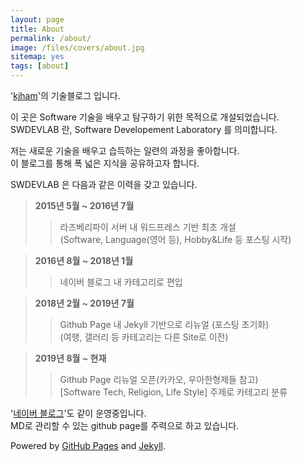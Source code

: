 ```yaml
---
layout: page
title: About
permalink: /about/
image: /files/covers/about.jpg
sitemap: yes
tags: [about]
---
```


'[kjham](https://kjham.github.io/authors/kjham.ham/)'의 기술블로그 입니다.  

이 곳은 Software 기술을 배우고 탐구하기 위한 목적으로 개설되었습니다.  
SWDEVLAB 란, Software Developement Laboratory 를 의미합니다.  

저는 새로운 기술을 배우고 습득하는 일련의 과정을 좋아합니다.  
이 블로그를 통해 폭 넓은 지식을 공유하고자 합니다.  

SWDEVLAB 은 다음과 같은 이력을 갖고 있습니다.  
>**2015년 5월 ~ 2016년 7월**  
>> 라즈베리파이 서버 내 워드프레스 기반 최초 개설  
>> (Software, Language(영어 등), Hobby&Life 등 포스팅 시작)  

>**2016년 8월 ~ 2018년 1월**  
>> 네이버 블로그 내 카테고리로 편입  

>**2018년 2월 ~ 2019년 7월**  
>> Github Page 내 Jekyll 기반으로 리뉴얼 (포스팅 초기화)  
>> (여행, 갤러리 등 카테고리는 다른 Site로 이전)  

>**2019년 8월 ~ 현재**  
>> Github Page 리뉴얼 오픈(카카오, 우아한형제들 참고)  
>> [Software Tech, Religion, Life Style] 주제로 카테고리 분류  

'[네이버 블로그](http://h_proms.blog.me)'도 같이 운영중입니다.  
MD로 관리할 수 있는 github page를 주력으로 하고 있습니다.  

Powered by [GitHub Pages](https://pages.github.com) and [Jekyll](https://jekyllrb.com).
